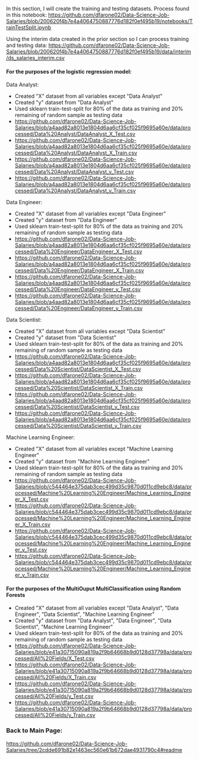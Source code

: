 In this section, I will create the training and testing datasets. Process found in this notebook:
https://github.com/dfarone02/Data-Science-Job-Salaries/blob/200620f4b7e4a4064750887776d182f0ef495b19/notebooks/TrainTestSplit.ipynb

Using the interim data created in the prior section so I can process training and testing data:
https://github.com/dfarone02/Data-Science-Job-Salaries/blob/200620f4b7e4a4064750887776d182f0ef495b19/data/interim/ds_salaries_interim.csv

#### For the purposes of the logistic regression model:

Data Analyst: <br>
 - Created "X" dataset from all variables except "Data Analyst"
 - Created "y" dataset from "Data Analyst"
 - Used sklearn train-test-split for 80% of the data as training and 20% remaining of random sample as testing data
 - https://github.com/dfarone02/Data-Science-Job-Salaries/blob/a4aad82a8013e1804d6aa6cf35cf025f9695a60e/data/processed/Data%20Analyst/DataAnalyst_X_Test.csv
 - https://github.com/dfarone02/Data-Science-Job-Salaries/blob/a4aad82a8013e1804d6aa6cf35cf025f9695a60e/data/processed/Data%20Analyst/DataAnalyst_X_Train.csv
 - https://github.com/dfarone02/Data-Science-Job-Salaries/blob/a4aad82a8013e1804d6aa6cf35cf025f9695a60e/data/processed/Data%20Analyst/DataAnalyst_y_Test.csv
 - https://github.com/dfarone02/Data-Science-Job-Salaries/blob/a4aad82a8013e1804d6aa6cf35cf025f9695a60e/data/processed/Data%20Analyst/DataAnalyst_y_Train.csv

Data Engineer: <br>
 - Created "X" dataset from all variables except "Data Engineer"
 - Created "y" dataset from "Data Engineer"
 - Used sklearn train-test-split for 80% of the data as training and 20% remaining of random sample as testing data
 - https://github.com/dfarone02/Data-Science-Job-Salaries/blob/a4aad82a8013e1804d6aa6cf35cf025f9695a60e/data/processed/Data%20Engineer/DataEngineer_X_Test.csv
 - https://github.com/dfarone02/Data-Science-Job-Salaries/blob/a4aad82a8013e1804d6aa6cf35cf025f9695a60e/data/processed/Data%20Engineer/DataEngineer_X_Train.csv
 - https://github.com/dfarone02/Data-Science-Job-Salaries/blob/a4aad82a8013e1804d6aa6cf35cf025f9695a60e/data/processed/Data%20Engineer/DataEngineer_y_Test.csv
 - https://github.com/dfarone02/Data-Science-Job-Salaries/blob/a4aad82a8013e1804d6aa6cf35cf025f9695a60e/data/processed/Data%20Engineer/DataEngineer_y_Train.csv

Data Scientist: <br>
 - Created "X" dataset from all variables except "Data Scientist"
 - Created "y" dataset from "Data Scientist"
 - Used sklearn train-test-split for 80% of the data as training and 20% remaining of random sample as testing data
 - https://github.com/dfarone02/Data-Science-Job-Salaries/blob/a4aad82a8013e1804d6aa6cf35cf025f9695a60e/data/processed/Data%20Scientist/DataScientist_X_Test.csv
 - https://github.com/dfarone02/Data-Science-Job-Salaries/blob/a4aad82a8013e1804d6aa6cf35cf025f9695a60e/data/processed/Data%20Scientist/DataScientist_X_Train.csv
 - https://github.com/dfarone02/Data-Science-Job-Salaries/blob/a4aad82a8013e1804d6aa6cf35cf025f9695a60e/data/processed/Data%20Scientist/DataScientist_y_Test.csv
 - https://github.com/dfarone02/Data-Science-Job-Salaries/blob/a4aad82a8013e1804d6aa6cf35cf025f9695a60e/data/processed/Data%20Scientist/DataScientist_y_Train.csv

Machine Learning Engineer: <br>
 - Created "X" dataset from all variables except "Machine Learning Engineer"
 - Created "y" dataset from "Machine Learning Engineer"
 - Used sklearn train-test-split for 80% of the data as training and 20% remaining of random sample as testing data
 - https://github.com/dfarone02/Data-Science-Job-Salaries/blob/c544464e375dab3cec499d35c9870d011cd9ebc8/data/processed/Machine%20Learning%20Engineer/Machine_Learning_Engineer_X_Test.csv
 - https://github.com/dfarone02/Data-Science-Job-Salaries/blob/c544464e375dab3cec499d35c9870d011cd9ebc8/data/processed/Machine%20Learning%20Engineer/Machine_Learning_Engineer_X_Train.csv
 -  https://github.com/dfarone02/Data-Science-Job-Salaries/blob/c544464e375dab3cec499d35c9870d011cd9ebc8/data/processed/Machine%20Learning%20Engineer/Machine_Learning_Engineer_y_Test.csv
-  https://github.com/dfarone02/Data-Science-Job-Salaries/blob/c544464e375dab3cec499d35c9870d011cd9ebc8/data/processed/Machine%20Learning%20Engineer/Machine_Learning_Engineer_y_Train.csv

#### For the purposes of the MultiOuput MultiClassification using Random Forests
 - Created "X" dataset from all variables except "Data Analyst", "Data Engineer", "Data Scientist", "Machine Learning Engineer"
 - Created "y" dataset from "Data Analyst", "Data Engineer", "Data Scientist", "Machine Learning Engineer"
 - Used sklearn train-test-split for 80% of the data as training and 20% remaining of random sample as testing data
 - https://github.com/dfarone02/Data-Science-Job-Salaries/blob/e41a30715090a819a2f9b64668b9d0128d37798a/data/processed/All%20Fields/X_Test.csv
 - https://github.com/dfarone02/Data-Science-Job-Salaries/blob/e41a30715090a819a2f9b64668b9d0128d37798a/data/processed/All%20Fields/X_Train.csv
 - https://github.com/dfarone02/Data-Science-Job-Salaries/blob/e41a30715090a819a2f9b64668b9d0128d37798a/data/processed/All%20Fields/y_Test.csv
 - https://github.com/dfarone02/Data-Science-Job-Salaries/blob/e41a30715090a819a2f9b64668b9d0128d37798a/data/processed/All%20Fields/y_Train.csv

### Back to Main Page: <br>
https://github.com/dfarone02/Data-Science-Job-Salaries/tree/2cdde691b82e1463ec560e61b672dae4931790c4#readme
